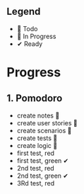 ## Legend

- 📃 Todo
- 🚧 In Progress
- ✔ Ready

# Progress

## 1. Pomodoro
- create notes 📃
- create user stories 📃
- create scenarios 📃
- create tests 📃
- create logic 📃
- first test, red
- first test, green ✔
- 2nd test, red
- 2nd test, green ✔
- 3Rd test, red 